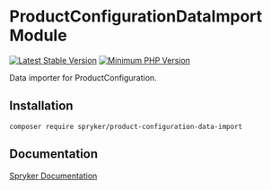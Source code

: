 # ProductConfigurationDataImport Module
[![Latest Stable Version](https://poser.pugx.org/spryker/product-configuration-data-import/v/stable.svg)](https://packagist.org/packages/spryker/product-configuration-data-import)
[![Minimum PHP Version](https://img.shields.io/badge/php-%3E%3D%207.4-8892BF.svg)](https://php.net/)

Data importer for ProductConfiguration.

## Installation

```
composer require spryker/product-configuration-data-import
```

## Documentation

[Spryker Documentation](https://docs.spryker.com)
